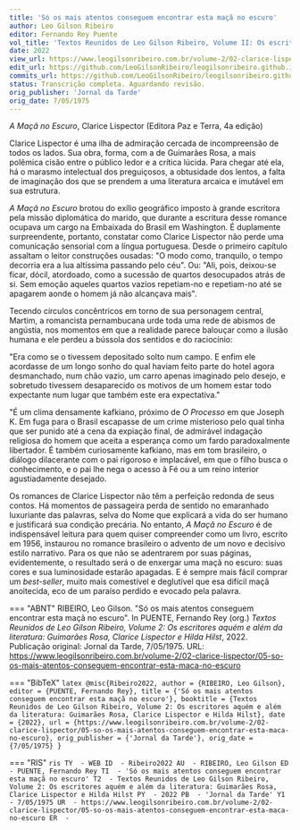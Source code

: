 ```yaml
---
title: 'Só os mais atentos conseguem encontrar esta maçã no escuro'
author: Leo Gilson Ribeiro
editor: Fernando Rey Puente
vol_title: 'Textos Reunidos de Leo Gilson Ribeiro, Volume II: Os escritores aquém e além da literatura: Guimarães Rosa, Clarice Lispector e Hilda Hilst'
date: 2022
view_url: https://www.leogilsonribeiro.com.br/volume-2/02-clarice-lispector/05-so-os-mais-atentos-conseguem-encontrar-esta-maca-no-escuro
edit_url: https://github.com/LeoGilsonRibeiro/leogilsonribeiro.github.io/edit/main//docs/markdown/volume-2/02-clarice-lispector/05-so-os-mais-atentos-conseguem-encontrar-esta-maca-no-escuro.md
commits_url: https://github.com/LeoGilsonRibeiro/leogilsonribeiro.github.io/commits/main/docs/markdown/volume-2/02-clarice-lispector/05-so-os-mais-atentos-conseguem-encontrar-esta-maca-no-escuro.md
status: Transcrição completa. Aguardando revisão.
orig_publisher: 'Jornal da Tarde'
orig_date: 7/05/1975
---
```


*A Maçã no Escuro*, Clarice Lispector (Editora Paz e Terra, 4a edição)

Clarice Lispector é uma ilha de admiração cercada de incompreensão de todos os lados. Sua obra, forma, com a de Guimarães Rosa, a mais polêmica cisão entre o público ledor e a crítica lúcida. Para chegar até ela, há o marasmo intelectual dos preguiçosos, a obtusidade dos lentos, a falta de imaginação dos que se prendem a uma literatura arcaica e imutável em sua estrutura.

*A Maçã no Escuro* brotou do exílio geográfico imposto à grande escritora pela missão diplomática do marido, que durante a escritura desse romance ocupava um cargo na Embaixada do Brasil em Washington. É duplamente surpreendente, portanto, constatar como Clarice Lispector não perde uma comunicação sensorial com a língua portuguesa. Desde o primeiro capítulo assaltam o leitor construções ousadas: "O modo como, tranquilo, o tempo decorria era a lua altíssima passando pelo céu". Ou: "Ali, pois, deixou-se ficar, dócil, atordoado, como a sucessão de quartos desocupados atrás de si. Sem emoção aqueles quartos vazios repetiam-no e repetiam-no até se apagarem aonde o homem já não alcançava mais".

Tecendo círculos concêntricos em torno de sua personagem central, Martim, a romancista pernambucana urde toda uma rede de abismos de angústia, nos momentos em que a realidade parece balouçar como a ilusão humana e ele perdeu a bússola dos sentidos e do raciocínio:

"Era como se o tivessem depositado solto num campo. E enfim ele acordasse de um longo sonho do qual haviam feito parte do hotel agora desmanchado, num chão vazio, um carro apenas imaginado pelo desejo, e sobretudo tivessem desaparecido os motivos de um homem estar todo expectante num lugar que também este era expectativa."

"É um clima densamente kafkiano, próximo de *O Processo* em que Joseph K. Em fuga para o Brasil escapasse de um crime misterioso pelo qual tinha que ser punido até a cena da expiação final, de admirável indagação religiosa do homem que aceita a esperança como um fardo paradoxalmente libertador. É também curiosamente kafkiano, mas em tom brasileiro, o diálogo dilacerante com o pai rigoroso e implacável, em que o filho busca o conhecimento, e o pai lhe nega o acesso à Fé ou a um reino interior agustiadamente desejado.

Os romances de Clarice Lispector não têm a perfeição redonda de seus contos. Há momentos de passageira perda de sentido no emaranhado luxuriante das palavras, selva do Nome que explicará a vida do ser humano e justificará sua condição precária. No entanto, *A Maçã no Escuro* é de indispensável leitura para quem quiser compreender como um livro, escrito em 1956, instaurou no romance brasileiro o advento de um novo e decisivo estilo narrativo. Para os que não se adentrarem por suas páginas, evidentemente, o resultado será o de enxergar uma maçã no escuro: suas cores e sua luminosidade estarão apagadas. E é sempre mais fácil comprar um *best-seller*, muito mais comestível e deglutível que esa difícil maçã anoitecida, eco de um paraíso perdido e evocado pela palavra.


=== "ABNT"
    RIBEIRO, Leo Gilson. "Só os mais atentos conseguem encontrar esta maçã no escuro". In PUENTE, Fernando Rey (org.) <em>Textos Reunidos de Leo Gilson Ribeiro, Volume 2: Os escritores aquém e além da literatura: Guimarães Rosa, Clarice Lispector e Hilda Hilst</em>, 2022. Publicação original: Jornal da Tarde, 7/05/1975. URL: <a href="stable_url">https://www.leogilsonribeiro.com.br/volume-2/02-clarice-lispector/05-so-os-mais-atentos-conseguem-encontrar-esta-maca-no-escuro</a>

=== "BibTeX"
    ```latex
    @misc{Ribeiro2022,
    author = {RIBEIRO, Leo Gilson},
    editor = {PUENTE, Fernando Rey},
    title = {'Só os mais atentos conseguem encontrar esta maçã no escuro'},
    booktitle = {Textos Reunidos de Leo Gilson Ribeiro, Volume 2: Os escritores aquém e além da literatura: Guimarães Rosa, Clarice Lispector e Hilda Hilst},
    date = {2022},
    url = {https://www.leogilsonribeiro.com.br/volume-2/02-clarice-lispector/05-so-os-mais-atentos-conseguem-encontrar-esta-maca-no-escuro},
    orig_publisher = {'Jornal da Tarde'},
    orig_date = {7/05/1975}
    }
    ```

=== "RIS"
    ```ris
    TY  - WEB
    ID  - Ribeiro2022
    AU  - RIBEIRO, Leo Gilson
    ED  - PUENTE, Fernando Rey
    TI  - 'Só os mais atentos conseguem encontrar esta maçã no escuro'
    T2  - Textos Reunidos de Leo Gilson Ribeiro, Volume 2: Os escritores aquém e além da literatura: Guimarães Rosa, Clarice Lispector e Hilda Hilst
    PY  - 2022
    PB  - 'Jornal da Tarde'
    Y1  - 7/05/1975
    UR  - https://www.leogilsonribeiro.com.br/volume-2/02-clarice-lispector/05-so-os-mais-atentos-conseguem-encontrar-esta-maca-no-escuro
    ER  - 
    ```
